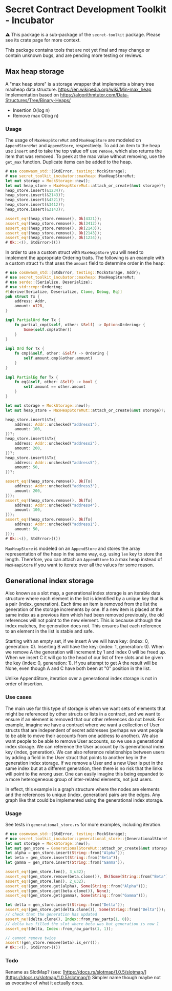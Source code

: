 # Secret Contract Development Toolkit - Incubator

⚠️ This package is a sub-package of the `secret-toolkit` package. Please see its crate page for more context.

This package contains tools that are not yet final and may change or contain unknown bugs, and are pending more testing or reviews.

## Max heap storage

A "max heap store" is a storage wrapper that implements a binary tree maxheap data structure.
<https://en.wikipedia.org/wiki/Min-max_heap>
Implementation based on <https://algorithmtutor.com/Data-Structures/Tree/Binary-Heaps/>

* Insertion O(log n)
* Remove max O(log n)

### Usage

The usage of `MaxHeapStoreMut` and `MaxHeapStore` are modeled on `AppendStoreMut` and `AppendStore`, respectively. To add an item to the heap use `insert` and to take the top value off use `remove`, which also returns the item that was removed. To peek at the max value without removing, use the `get_max` function. Duplicate items can be added to the heap.

```rust
# use cosmwasm_std::{StdError, testing::MockStorage};
# use secret_toolkit_incubator::maxheap::MaxHeapStoreMut;
let mut storage = MockStorage::new();
let mut heap_store = MaxHeapStoreMut::attach_or_create(&mut storage)?;
heap_store.insert(&1234)?;
heap_store.insert(&2143)?;
heap_store.insert(&4321)?;
heap_store.insert(&3412)?;
heap_store.insert(&2143)?;

assert_eq!(heap_store.remove(), Ok(4321));
assert_eq!(heap_store.remove(), Ok(3412));
assert_eq!(heap_store.remove(), Ok(2143));
assert_eq!(heap_store.remove(), Ok(2143));
assert_eq!(heap_store.remove(), Ok(1234));
# Ok::<(), StdError>(())
```

In order to use a custom struct with `MaxHeapStore` you will need to implement the appropriate Ordering traits. The following is an example with a custom struct `Tx` that uses the `amount` field to determine order in the heap:

```rust
# use cosmwasm_std::{StdError, testing::MockStorage, Addr};
# use secret_toolkit_incubator::maxheap::MaxHeapStoreMut;
# use serde::{Serialize, Deserialize};
# use std::cmp::Ordering;
#[derive(Serialize, Deserialize, Clone, Debug, Eq)]
pub struct Tx {
    address: Addr,
    amount: u128,
}

impl PartialOrd for Tx {
    fn partial_cmp(&self, other: &Self) -> Option<Ordering> {
        Some(self.cmp(other))
    }
}
        
impl Ord for Tx {
    fn cmp(&self, other: &Self) -> Ordering {
        self.amount.cmp(&other.amount)
    }
}
        
impl PartialEq for Tx {
    fn eq(&self, other: &Self) -> bool {
        self.amount == other.amount
    }
}

let mut storage = MockStorage::new();
let mut heap_store = MaxHeapStoreMut::attach_or_create(&mut storage)?;

heap_store.insert(&Tx{
    address: Addr::unchecked("address1"),
    amount: 100,
})?;
heap_store.insert(&Tx{
    address: Addr::unchecked("address2"),
    amount: 200,
})?;
heap_store.insert(&Tx{
    address: Addr::unchecked("address5"),
    amount: 50,
})?;

assert_eq!(heap_store.remove(), Ok(Tx{
    address: Addr::unchecked("address3"),
    amount: 200,
}));
assert_eq!(heap_store.remove(), Ok(Tx{
    address: Addr::unchecked("address4"),
    amount: 100,
}));
assert_eq!(heap_store.remove(), Ok(Tx{
    address: Addr::unchecked("address1"),
    amount: 50,
}));
# Ok::<(), StdError>(())
```

`MaxHeapStore` is modeled on an `AppendStore` and stores the array representation of the heap in the same way, e.g. using `len` key to store the length. Therefore, you can attach an `AppendStore` to a max heap instead of `MaxHeapStore` if you want to iterate over all the values for some reason.

## Generational index storage

Also known as a slot map, a generational index storage is an iterable data structure where each element in the list is identified by a unique key that is a pair (index, generation). Each time an item is removed from the list the generation of the storage increments by one. If a new item is placed at the same index as a previous item which had been removed previously, the old references will not point to the new element. This is because although the index matches, the generation does not. This ensures that each reference to an element in the list is stable and safe.

Starting with an empty set, if we insert A we will have key: (index: 0, generation: 0). Inserting B will have the key: (index: 1, generation: 0). When we remove A the generation will increment by 1 and index 0 will be freed up. When we insert C it will go to the head of our list of free slots and be given the key (index: 0, generation: 1). If you attempt to get A the result will be None, even though A and C have both been at "0" position in the list.

Unlike AppendStore, iteration over a generational index storage is not in order of insertion.

### Use cases

The main use for this type of storage is when we want sets of elements that might be referenced by other structs or lists in a contract, and we want to ensure if an element is removed that our other references do not break. For example, imagine we have a contract where we want a collection of User structs that are independent of secret addresses (perhaps we want people to be able to move their accounts from one address to another). We also want people to be able to remove User accounts, so we use a generational index storage. We can reference the User account by its generational index key (index, generation). We can also reference relationships between users by adding a field in the User struct that points to another key in the generation index storage. If we remove a User and a new User is put in the same index but at a different generation, then there is no risk that the links will point to the wrong user. One can easily imagine this being expanded to a more heterogeneous group of inter-related elements, not just users.

In effect, this example is a graph structure where the nodes are elements and the references to unique (index, generation) pairs are the edges. Any graph like that could be implemented using the generational index storage.

### Usage

See tests in `generational_store.rs` for more examples, including iteration.

```rust
# use cosmwasm_std::{StdError, testing::MockStorage};
# use secret_toolkit_incubator::generational_store::{GenerationalStoreMut, Index};
let mut storage = MockStorage::new();
let mut gen_store = GenerationalStoreMut::attach_or_create(&mut storage)?;
let alpha = gen_store.insert(String::from("Alpha"));
let beta = gen_store.insert(String::from("Beta"));
let gamma = gen_store.insert(String::from("Gamma"));

assert_eq!(gen_store.len(), 3_u32);
assert_eq!(gen_store.remove(beta.clone()), Ok(Some(String::from("Beta"))));
assert_eq!(gen_store.len(), 2_u32);
assert_eq!(gen_store.get(alpha), Some(String::from("Alpha")));
assert_eq!(gen_store.get(beta.clone()), None);
assert_eq!(gen_store.get(gamma), Some(String::from("Gamma")));

let delta = gen_store.insert(String::from("Delta"));
assert_eq!(gen_store.get(delta.clone()), Some(String::from("Delta")));
// check that the generation has updated
assert_ne!(delta.clone(), Index::from_raw_parts(1, 0));
// delta has filled the slot where beta was but generation is now 1
assert_eq!(delta, Index::from_raw_parts(1, 1));

// cannot remove twice
assert!(gen_store.remove(beta).is_err());
# Ok::<(), StdError>(())
```

### Todo

Rename as SlotMap? (see: [https://docs.rs/slotmap/1.0.5/slotmap/](https://docs.rs/slotmap/1.0.5/slotmap/)) Simpler name though maybe not as evocative of what it actually does.
